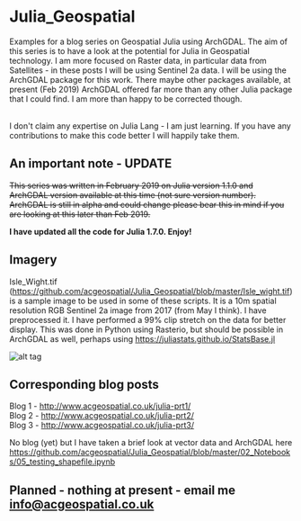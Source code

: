 # Julia_Geospatial
Examples for a blog series on Geospatial Julia using ArchGDAL.
The aim of this series is to have a look at the potential for Julia in Geospatial technology. I am more focused on Raster data, in particular data from Satellites - in these posts I will be using Sentinel 2a data. I will be using the ArchGDAL package for this work. There maybe other packages available, at present (Feb 2019) ArchGDAL offered far more than any other Julia package that I could find. I am more than happy to be corrected though.

<br>
I don't claim any expertise on Julia Lang - I am just learning. If you have any contributions to make this code better I will happily take them. 

## An important note - UPDATE
<del>This series was written in February 2019 on Julia version 1.1.0 and ArchGDAL version available at this time (not sure version number). ArchGDAL is still in alpha and could change please bear this in mind if you are looking at this later than Feb 2019.</del>


<b>I have updated all the code for Julia 1.7.0. Enjoy!</b>

## Imagery

Isle_Wight.tif (https://github.com/acgeospatial/Julia_Geospatial/blob/master/Isle_wight.tif) is a sample image to be used in some of these scripts. It is a 10m spatial resolution RGB Sentinel 2a image from 2017 (from May I think). I have preprocessed it. I have performed a 99% clip stretch on the data for better display. This was done in Python using Rasterio, but should be possible in ArchGDAL as well, perhaps using https://juliastats.github.io/StatsBase.jl

![alt tag](http://www.acgeospatial.co.uk/wp-content/uploads/2019/02/0-768x413.png)

## Corresponding blog posts

Blog 1 - http://www.acgeospatial.co.uk/julia-prt1/ <br>
Blog 2 - http://www.acgeospatial.co.uk/julia-prt2/ <br>
Blog 3 - http://www.acgeospatial.co.uk/julia-prt3/ <br>

No blog (yet) but I have taken a brief look at vector data and ArchGDAL here
https://github.com/acgeospatial/Julia_Geospatial/blob/master/02_Notebooks/05_testing_shapefile.ipynb

## Planned - nothing at present - email me info@acgeospatial.co.uk



